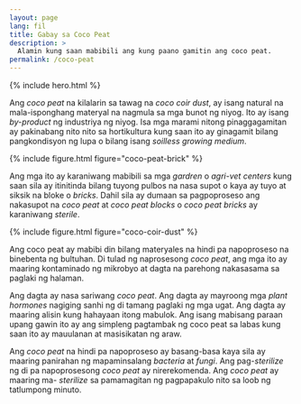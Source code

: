 ```yaml
---
layout: page
lang: fil
title: Gabay sa Coco Peat
description: >
  Alamin kung saan mabibili ang kung paano gamitin ang coco peat.
permalink: /coco-peat
---
```


{% include hero.html %}

Ang <i lang="en">coco peat</i> na kilalarin sa tawag na <i lang="en">coco coir dust</i>,
ay isang natural na mala-isponghang materyal na nagmula sa mga bunot ng niyog.
Ito ay isang <i lang="en">by-product</i> ng industriya ng niyog. Isa mga marami
nitong pinaggagamitan ay pakinabang nito nito sa hortikultura kung saan ito ay
ginagamit bilang pangkondisyon ng lupa o bilang isang <i lang="en">soilless growing
medium</i>.

{% include figure.html figure="coco-peat-brick" %}

Ang mga ito ay karaniwang mabibili sa mga <i lang="en">gardren</i> o <i lang="en">
agri-vet centers</i> kung saan sila ay itinitinda bilang tuyong pulbos na nasa
supot o kaya ay tuyo at siksik na bloke o <i lang="en">bricks</i>. Dahil sila ay
dumaan sa pagpoproseso ang nakasupot na <i lang="en">coco peat</i> at
<i lang="en">coco peat blocks</i> o <i lang="en"> coco peat bricks</i> ay karaniwang
<i lang="en">sterile</i>.

{% include figure.html figure="coco-coir-dust" %}

Ang coco peat ay mabibi din bilang materyales na hindi pa napoproseso na binebenta
ng bultuhan. Di tulad ng naprosesong <i lang="en">coco peat</i>, ang mga ito ay
maaring kontaminado ng mikrobyo at dagta na parehong nakasasama sa paglaki ng
halaman.

Ang dagta ay nasa sariwang <i lang="en">coco peat</i>. Ang dagta ay mayroong
mga <i lang="en">plant hormones</i> nagiging sanhi ng di tamang paglaki ng mga
ugat. Ang dagta ay maaring alisin kung hahayaan itong mabulok. Ang isang mabisang
paraan upang gawin ito ay ang simpleng pagtambak ng coco peat sa labas kung saan
ito ay mauulanan at masisikatan ng araw.

Ang <i lang="en">coco peat</i> na hindi pa napoproseso ay basang-basa kaya sila
ay maaring panirahan ng mapaminsalang <i lang="en">bacteria</i> at <i lang="en">
fungi</i>. Ang pag-<i lang="en">sterilize</i> ng di pa napoprosesong <i lang="en">
coco peat</i> ay nirerekomenda. Ang <i lang="en">coco peat</i> ay maaring ma-<i lang="en">
sterilize</i> sa pamamagitan ng pagpapakulo nito sa loob ng tatlumpong minuto.
